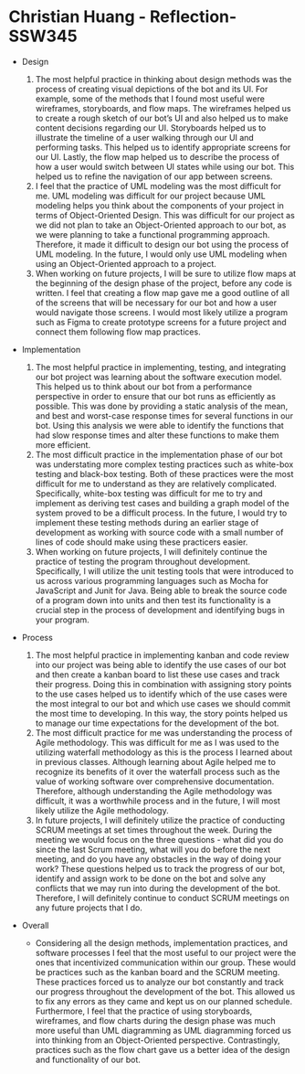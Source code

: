 # Christian Huang - Reflection-SSW345
* Design
	1. The most helpful practice in thinking about design methods was the process of creating visual depictions of the bot and its UI. For example, some of the methods that I found most useful were wireframes, storyboards, and flow maps. The wireframes helped us to create a rough sketch of our bot’s UI and also helped us to make content decisions regarding our UI. Storyboards helped us to illustrate the timeline of a user walking through our UI and performing tasks. This helped us to identify appropriate screens for our UI. Lastly, the flow map helped us to describe the process of how a user would switch between UI states while using our bot. This helped us to refine the navigation of our app between screens.
	2. I feel that the practice of UML modeling was the most difficult for me. UML modeling was difficult for our project because UML modeling helps you think about the components of your project in terms of Object-Oriented Design. This was difficult for our project as we did not plan to take an Object-Oriented approach to our bot, as we were planning to take a functional programming approach. Therefore, it made it difficult to design our bot using the process of UML modeling. In the future, I would only use UML modeling when using an Object-Oriented approach to a project. 
	3. When working on future projects, I will be sure to utilize flow maps at the beginning of the design phase of the project, before any code is written. I feel that creating a flow map gave me a good outline of all of the screens that will be necessary for our bot and how a user would navigate those screens. I would most likely utilize a program such as Figma to create prototype screens for a future project and connect them following flow map practices. 

* Implementation
	1. The most helpful practice in implementing, testing, and integrating our bot project was learning about the software execution model. This helped us to think about our bot from a performance perspective in order to ensure that our bot runs as efficiently as possible. This was done by providing a static analysis of the mean, and best and worst-case response times for several functions in our bot. Using this analysis we were able to identify the functions that had slow response times and alter these functions to make them more efficient. 
	2. The most difficult practice in the implementation phase of our bot was understating more complex testing practices such as white-box testing and black-box testing. Both of these practices were the most difficult for me to understand as they are relatively complicated. Specifically, white-box testing was difficult for me to try and implement as deriving test cases and building a graph model of the system proved to be a difficult process. In the future, I would try to implement these testing methods during an earlier stage of development as working with source code with a small number of lines of code should make using these practicers easier. 
	3. When working on future projects, I will definitely continue the practice of testing the program throughout development. Specifically, I will utilize the unit testing tools that were introduced to us across various programming languages such as Mocha for JavaScript and Junit for Java. Being able to break the source code of a program down into units and then test its functionality is a crucial step in the process of development and identifying bugs in your program. 

* Process
	1. The most helpful practice in implementing kanban and code review into our project was being able to identify the use cases of our bot and then create a kanban board to list these use cases and track their progress. Doing this in combination with assigning story points to the use cases helped us to identify which of the use cases were the most integral to our bot and which use cases we should commit the most time to developing. In this way, the story points helped us to manage our time expectations for the development of the bot. 
	2. The most difficult practice for me was understanding the process of Agile methodology. This was difficult for me as I was used to the utilizing waterfall methodology as this is the process I learned about in previous classes. Although learning about Agile helped me to recognize its benefits of it over the waterfall process such as the value of working software over comprehensive documentation. Therefore, although understanding the Agile methodology was difficult, it was a worthwhile process and in the future, I will most likely utilize the Agile methodology. 
	3. In future projects, I will definitely utilize the practice of conducting SCRUM meetings at set times throughout the week. During the meeting we would focus on the three questions - what did you do since the last Scrum meeting, what will you do before the next meeting, and do you have any obstacles in the way of doing your work? These questions helped us to track the progress of our bot, identify and assign work to be done on the bot and solve any conflicts that we may run into during the development of the bot. Therefore, I will definitely continue to conduct SCRUM meetings on any future projects that I do. 

* Overall
	* Considering all the design methods, implementation practices, and software processes I feel that the most useful to our project were the ones that incentivized communication within our group. These would be practices such as the kanban board and the SCRUM meeting. These practices forced us to analyze our bot constantly and track our progress throughout the development of the bot. This allowed us to fix any errors as they came and kept us on our planned schedule. Furthermore, I feel that the practice of using storyboards, wireframes, and flow charts during the design phase was much more useful than UML diagramming as UML diagramming forced us into thinking from an Object-Oriented perspective. Contrastingly, practices such as the flow chart gave us a better idea of the design and functionality of our bot. 


